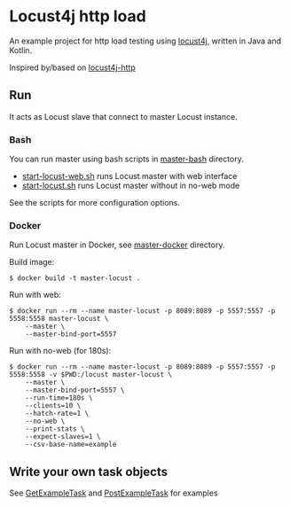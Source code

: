 # Locust4j http load

An example project for http load testing using [locust4j](https://github.com/myzhan/locust4j), written in Java and Kotlin.

Inspired by/based on [locust4j-http](https://github.com/myzhan/locust4j-http)

## Run 

It acts as Locust slave that connect to master Locust instance.

### Bash

You can run master using bash scripts in [master-bash](https://github.com/nejckorasa/locust4j-http-load/tree/master/master-bash) directory.

- [start-locust-web.sh](https://github.com/nejckorasa/locust4j-http-load/blob/master/dist/start-locust-web.sh) runs Locust master with web interface
- [start-locust.sh](https://github.com/nejckorasa/locust4j-http-load/blob/master/dist/start-locust.sh) runs Locust master without in no-web mode

See the scripts for more configuration options.

### Docker

Run Locust master in Docker, see [master-docker](https://github.com/nejckorasa/locust4j-http-load/tree/master/master-docker) directory.

Build image:
```
$ docker build -t master-locust .
```

Run with web:
```
$ docker run --rm --name master-locust -p 8089:8089 -p 5557:5557 -p 5558:5558 master-locust \
    --master \
    --master-bind-port=5557
```

Run with no-web (for 180s):
```
$ docker run --rm --name master-locust -p 8089:8089 -p 5557:5557 -p 5558:5558 -v $PWD:/locust master-locust \
    --master \
    --master-bind-port=5557 \
    --run-time=180s \
    --clients=10 \
    --hatch-rate=1 \
    --no-web \
    --print-stats \
    --expect-slaves=1 \
    --csv-base-name=example
```

## Write your own task objects

See [GetExampleTask](https://github.com/nejckorasa/locust4j-http-load/blob/master/src/main/kotlin/io/github/nejckorasa/locust4j/http/task/GetExampleTask.kt) and [PostExampleTask](https://github.com/nejckorasa/locust4j-http-load/blob/master/src/main/kotlin/io/github/nejckorasa/locust4j/http/task/PostExampleTask.kt) for examples
